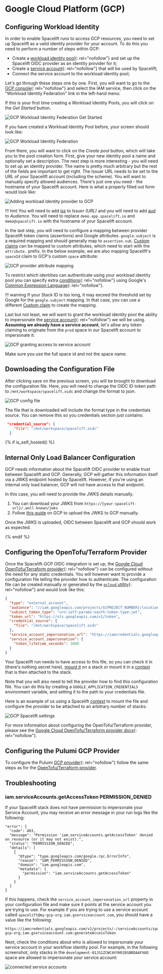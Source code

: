 # Google Cloud Platform (GCP)

## Configuring Workload Identity

In order to enable Spacelift runs to access GCP resources, you need to set up Spacelift as a valid identity provider for your account.
To do this you need to perform a number of steps within GCP:

- Create a [workload identity pool](https://cloud.google.com/iam/docs/configuring-workload-identity-federation#oidc){: rel="nofollow"} and set up the Spacelift OIDC provider as an identity provider for it;
- Create a [service account](https://cloud.google.com/iam/docs/service-accounts){: rel="nofollow"} that will be used by Spacelift;
- Connect the service account to the workload identity pool;

Let's go through these steps one by one. First, you will want to go to the [GCP console](https://console.cloud.google.com/){: rel="nofollow"} and select the IAM service, then click on the "Workload Identity Federation" link in the left-hand menu:

If this is your first time creating a Workload Identity Pools, you will click on the _Get Started_ button.

![GCP Workload Identity Federation Get Started](../../../assets/screenshots/oidc/gcp-workload-identity-federation-get-started.png)

If you have created a Workload Identity Pool before, your screen should look like:

![GCP Workload Identity Federation](../../../assets/screenshots/oidc/gcp-workload-identity-federation.png)

From there, you will want to click on the _Create pool_ button, which will take you to the pool creation form. First, give your new identity pool a name and optionally set a description. The next step is more interesting - you will need to set up an identity provider. The name is pretty much arbitrary but the rest of the fields are important to get right. The Issuer URL needs to be set to the URL of your Spacelift account (including the scheme). You will want to manually specify allowed audiences. There's just one you need - the hostname of your Spacelift account. Here is what a properly filled out form would look like:

![Adding workload identity provider to GCP](../../../assets/screenshots/oidc/gcp-add-provider.png)

!!! hint
    You will need to add [iss](README.md#standard-claims) to _Issuer (URL)_ and you will need to add [aud](README.md#standard-claims) to _Audience_.
    You will need to replace `demo.app.spacelift.io` and `demo@spacelift.io` with the hostname of your Spacelift account.

In the last step, you will need to configure a mapping between provider Spacelift token claims (assertions) and Google attributes. `google.subject` is a required mapping and should generally map to `assertion.sub`. [Custom claims](README.md#custom-claims) can be mapped to custom attributes, which need to start with the `attribute.` prefix. In the below example, we are also mapping Spacelift's `spaceId` claim to GCP's custom `space` attribute:

![GCP provider attribute mapping](../../../assets/screenshots/oidc/gcp-provider-attributes.png)

To restrict which identities can authenticate using your workload identity pool you can specify extra [conditions](https://cloud.google.com/iam/docs/workload-identity-federation#conditions){: rel="nofollow"} using Google's [Common Expression Language](https://github.com/google/cel-spec){: rel="nofollow"}.

!!! warning
    If your Stack ID is too long, it may exceed the threshold set by Google for the `google.subject` mapping. In that case, you can use a different [Custom claim](README.md#custom-claims) to create the mapping.

Last but not least, we will want to grant the workload identity pool the ability to impersonate the [service account](https://cloud.google.com/iam/docs/service-accounts){: rel="nofollow"} we will be using. **Assuming we already have a service account**, let's allow any token claiming to originate from the `prod` space in our Spacelift account to impersonate it:

![GCP granting access to service account](../../../assets/screenshots/oidc/gcp-grant-access.png)

Make sure you use the full space id and not the space name.

## Downloading the Configuration File

After clicking save on the previous screen, you will be brought to download the configuration file. Here, you will need to change the OIDC ID token path to `/mnt/workspace/spacelift.oidc` and change the format to json.

![GCP config file](../../../assets/screenshots/oidc/gcp-config-download.png)

The file that is downloaded will include the format type in the credentials source. You can remove this so you credentials section just contains:

```json
 "credential_source": {
    "file": "/mnt/workspace/spacelift.oidc"
  }
```

{% if is_self_hosted() %}

## Internal Only Load Balancer Configuration

GCP needs information about the Spacelift OIDC provider to enable trust between Spacelift and GCP.
Generally, GCP will gather this information itself via a JWKS endpoint hosted by Spacelift.
However, if you're using an internal only load balancer, GCP will not have access to that endpoint.

In this case, you will need to provide the JWKS details manually.

1. You can download your JWKS from `https://{your-spacelift-url}/.well-known/jwks`
2. Follow [this guide](https://cloud.google.com/iam/docs/workload-identity-federation-with-other-providers#manage-oidc-keys) on GCP to upload the JWKS to GCP manually.

Once the JWKS is uploaded, OIDC between Spacelift and GCP should work as expected.

{% endif %}

## Configuring the OpenTofu/Terraform Provider

Once the Spacelift-GCP OIDC integration is set up, the [Google Cloud OpenTofu/Terraform provider](https://search.opentofu.org/provider/hashicorp/google/latest){: rel="nofollow"} can be configured without the need for any static credentials. You will however want to provide a configuration file telling the provider how to authenticate. The configuration file can be created manually or generated by the [`gcloud` utility](https://cloud.google.com/sdk/gcloud/reference/iam/workload-identity-pools/create-cred-config){: rel="nofollow"} and would look like this:

```json
{
  "type": "external_account",
  "audience": "//iam.googleapis.com/projects/${PROJECT_NUMBER}/locations/global/workloadIdentityPools/${WORKER_POOL_ID}/providers/${IDENTITY_PROVIDER_ID}",
  "subject_token_type": "urn:ietf:params:oauth:token-type:jwt",
  "token_url": "https://sts.googleapis.com/v1/token",
  "credential_source": {
    "file": "/mnt/workspace/spacelift.oidc"
  },
  "service_account_impersonation_url": "https://iamcredentials.googleapis.com/v1/projects/-/serviceAccounts/${SERVICE_ACCOUNT_EMAIL}:generateAccessToken",
  "service_account_impersonation": {
    "token_lifetime_seconds": 3600
  }
}
```

Your Spacelift run needs to have access to this file, so you can check it in (there's nothing secret here), [mount it](../../../concepts/configuration/environment.md#mounted-files) on a stack or mount it in a [context](../../../concepts/configuration/context.md) that is then attached to the stack.

Note that you will also need to tell the provider how to find this configuration file. You can do this by creating a `GOOGLE_APPLICATION_CREDENTIALS` environment variable, and setting it to the path to your credentials file.

Here is an example of us using a Spacelift [context](../../../concepts/configuration/context.md) to mount the file and configure the provider to be attached to an arbitrary number of stacks:

![GCP Spacelift settings](../../../assets/screenshots/oidc/gcp-spacelift-settings.png)

For more information about configuring the OpenTofu/Terraform provider, please see the [Google Cloud OpenTofu/Terraform provider docs](https://search.opentofu.org/provider/hashicorp/google/latest/docs/guides/provider_reference#authentication-configuration){: rel="nofollow"}.

## Configuring the Pulumi GCP Provider

To configure the Pulumi [GCP provider](https://www.pulumi.com/registry/packages/gcp/api-docs/provider/){: rel="nofollow"} follow the same steps as for the [OpenTofu/Terraform provider](#configuring-the-terraform-provider).

## Troubleshooting

### iam.serviceAccounts.getAccessToken PERMISSION_DENIED

If your Spacelift stack does not have permission to impersonate your Service Account, you may receive an error message in your run logs like the following:

```shell
"error": {
  "code": 403,
  "message": "Permission 'iam.serviceAccounts.getAccessToken' denied on resource (or it may not exist).",
  "status": "PERMISSION_DENIED",
  "details": [
    {
      "@type": "type.googleapis.com/google.rpc.ErrorInfo",
      "reason": "IAM_PERMISSION_DENIED",
      "domain": "iam.googleapis.com",
      "metadata": {
        "permission": "iam.serviceAccounts.getAccessToken"
      }
    }
  ]
}
```

If this happens, check the `service_account_impersonation_url` property in your configuration file and make sure it points at the service account you are trying to use. For example if you are trying to use a service account called `spacelift@my-gcp-org.iam.gserviceaccount.com`, you should have a value like the following:

```text
https://iamcredentials.googleapis.com/v1/projects/-/serviceAccounts/spacelift@my-gcp-org.iam.gserviceaccount.com:generateAccessToken
```

Next, check the conditions about who is allowed to impersonate your service account in your workflow identity pool. For example, in the following screenshot, only stacks in the `development-01JS1ZCWC4VYKR20SBRDAAFX6D` space are allowed to impersonate your service account:

![connected service accounts](../../../assets/screenshots/oidc/gcp-connected-service-accounts.png)
